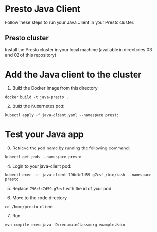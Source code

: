 # Presto Java Client

Follow these steps to run your Java Client in your Presto cluster.

## Presto cluster

Install the Presto cluster in your local machine (available in directories 03 and 02 of this repository)

# Add the Java client to the cluster

1. Build the Docker image from this directory: 

`docker build -t java-presto .`

2. Build the Kubernetes pod: 

`kubectl apply -f java-client.yaml --namespace presto`

# Test your Java app

3. Retrieve the pod name by running the following command: 

`kubectl get pods --namespace presto`

4. Login to your java-client pod: 

`kubectl exec -it java-client-796c5c7d59-g7csf /bin/bash --namespace presto`

5. Replace `796c5c7d59-g7csf` with the id of your pod

6. Move to the code directory 

`cd /home/presto-client`

7. Run 

`mvn compile exec:java -Dexec.mainClass=org.example.Main ` 
